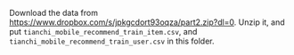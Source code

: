 Download the data from https://www.dropbox.com/s/jpkgcdort93oqza/part2.zip?dl=0. Unzip it, and put `tianchi_mobile_recommend_train_item.csv`, and `tianchi_mobile_recommend_train_user.csv` in this folder.
